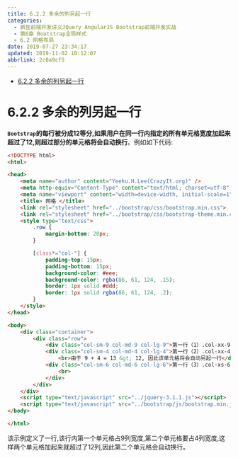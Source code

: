 ```yaml
---
title: 6.2.2 多余的列另起一行
categories: 
  - 疯狂前端开发讲义JQuery AngularJS Bootstrap前端开发实战
  - 第6章 Bootstrap全局样式
  - 6.2 网格布局
date: 2019-07-27 23:34:17
updated: 2019-11-02 10:12:07
abbrlink: 2c0a9cf5
---
```

<div id='my_toc'>

- [6.2.2 多余的列另起一行](/JavaReadingNotes/2c0a9cf5/#6-2-2-多余的列另起一行)

</div>
<!--more-->
<script>if (navigator.platform.toLowerCase() == 'win32'){document.getElementById('my_toc').style.display = 'none';}</script>

<!--end-->
<!--SSTStart-->
# 6.2.2 多余的列另起一行 #
**`Bootstrap`的每行被分成12等分,如果用户在同一行内指定的所有单元格宽度加起来超过了12,则超过部分的单元格将会自动换行**。例如如下代码:
```html
<!DOCTYPE html>
<html>

<head>
	<meta name="author" content="Yeeku.H.Lee(CrazyIt.org)" />
	<meta http-equiv="Content-Type" content="text/html; charset=utf-8" />
	<meta name="viewport" content="width=device-width, initial-scale=1">
	<title> 网格 </title>
	<link rel="stylesheet" href="../bootstrap/css/bootstrap.min.css">
	<link rel="stylesheet" href="../bootstrap/css/bootstrap-theme.min.css">
	<style type="text/css">
		.row {
			margin-bottom: 20px;
		}

		[class*="col-"] {
			padding-top: 15px;
			padding-bottom: 15px;
			background-color: #eee;
			background-color: rgba(86, 61, 124, .15);
			border: 1px solid #ddd;
			border: 1px solid rgba(86, 61, 124, .2);
		}
	</style>
</head>

<body>
	<div class="container">
		<div class="row">
			<div class="col-sm-9 col-md-9 col-lg-9">第一行（1）.col-xx-9</div>
			<div class="col-sm-4 col-md-4 col-lg-4">第一行（2）.col-xx-4
				<br>由于 9 + 4 = 13 &gt; 12, 因此该单元格将会自动另起一行</div>
			<div class="col-sm-6 col-md-6 col-lg-6">第一行（3）.col-xs-6
				<br>
			</div>
		</div>
	</div>
	<script type="text/javascript" src="../jquery-3.1.1.js"></script>
	<script type="text/javascript" src="../bootstrap/js/bootstrap.min.js"></script>
</body>

</html>
```
该示例定义了一行,该行内第一个单元格占9列宽度,第二个单元格要占4列宽度,这样两个单元格加起来就超过了12列,因此第二个单元格会自动换行。

<!--SSTStop-->
